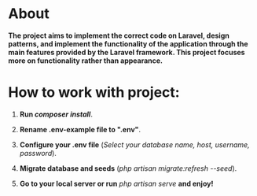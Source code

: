 # About

**The project aims to implement the correct code on Laravel,
design patterns, and implement the functionality
of the application through the main features provided
by the Laravel framework. This project focuses more on 
functionality rather than appearance.**


# How to work with project:

1. **Run _composer install_**.

2. **Rename .env-example file to ".env"**.

3. **Configure your .env file** (_Select your database name, host, username, password_). 

3. **Migrate database and seeds** (_php artisan migrate:refresh --seed_).

4. **Go to your local server or run** _php artisan serve_ **and enjoy!**



